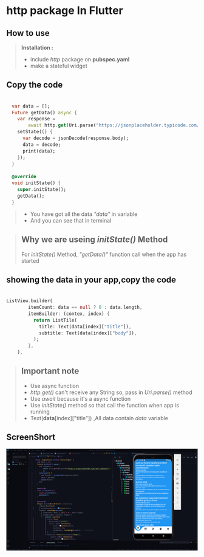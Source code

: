 # http package In Flutter

## How to use
> <b> Installation :</b>
> - include *http* package on **pubspec.yaml**
> - make a stateful widget


## Copy the code
```dart

  var data = [];
  Future getData() async {
    var response =
        await http.get(Uri.parse("https://jsonplaceholder.typicode.com/posts"));
    setState(() {
      var decode = jsonDecode(response.body);
      data = decode;
      print(data);
    });
  }

  @override
  void initState() {
    super.initState();
    getData();
  }

```

> - You have got all the data *"data"* in variable
> - And you can see that in terminal

> ## Why we are useing *initState()* Method
> For *initState()* Method, *"getData()"* function call when the app has started

## showing the data in your app,copy the code
```dart

ListView.builder(
        itemCount: data == null ? 0 : data.length,
        itemBuilder: (contex, index) {
          return ListTile(
            title: Text(data[index]["title"]),
            subtitle: Text(data[index]["body"]),
          );
        },
    ),

```


>## Important note
> - Use async function
> - *http.get()* can't receive any String so, pass in *Uri.parse()* method
> - Use *await* because it's a async function
> - Use *initState()* method so that call the function when app is running
> - Text(**data**[index]["title"]) ,All data contain *data* variable


## ScreenShort
![](imgs/Screenshot_1.png)

